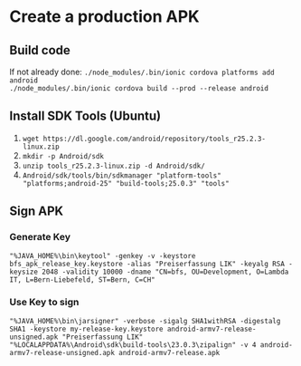 # Create a production APK

## Build code

If not already done: `./node_modules/.bin/ionic cordova platforms add android`  
`./node_modules/.bin/ionic cordova build --prod --release android`

## Install SDK Tools (Ubuntu)

1.  `wget https://dl.google.com/android/repository/tools_r25.2.3-linux.zip`
2.  `mkdir -p Android/sdk`
3.  `unzip tools_r25.2.3-linux.zip -d Android/sdk/`
4.  `Android/sdk/tools/bin/sdkmanager "platform-tools" "platforms;android-25" "build-tools;25.0.3" "tools"`

## Sign APK

### Generate Key

`"%JAVA_HOME%\bin\keytool" -genkey -v -keystore bfs_apk_release_key.keystore -alias "Preiserfassung LIK" -keyalg RSA -keysize 2048 -validity 10000 -dname "CN=bfs, OU=Development, O=Lambda IT, L=Bern-Liebefeld, ST=Bern, C=CH"`

### Use Key to sign

`"%JAVA_HOME%\bin\jarsigner" -verbose -sigalg SHA1withRSA -digestalg SHA1 -keystore my-release-key.keystore android-armv7-release-unsigned.apk "Preiserfassung LIK"`  
`"%LOCALAPPDATA%\Android\sdk\build-tools\23.0.3\zipalign" -v 4 android-armv7-release-unsigned.apk android-armv7-release.apk`
